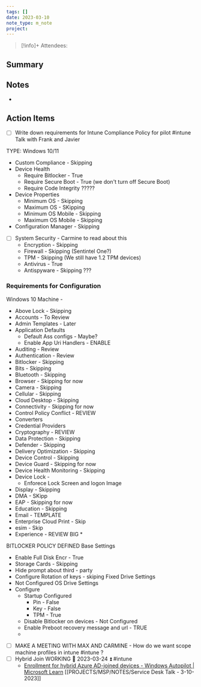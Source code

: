 ```yaml
---
tags: []
date: 2023-03-10
note_type: m_note
project:
---
```


> [!info]+
>Attendees: 


## Summary



## Notes
* 


## Action Items
- [ ] Write down requirements for Intune Compliance Policy for pilot #intune Talk with Frank and Javier 

TYPE: Windows 10/11
* Custom Compliance - Skipping
* Device Health
	* Require Bitlocker - True
	* Require Secure Boot - True (we don't turn off Secure Boot)
	* Require Code Integrity ?????
* Device Properties
	* Minimum OS - Skipping
	* Maximum OS - SKipping
	* Minimum OS Mobile - Skipping
	* Maximum OS Mobile - Skipping
* Configuration Manager - Skipping
* [ ] System Security - Carmine to read about this
	* Encryption - Skipping
	* Firewall - Skipping (Sentintel One?)
	* TPM - Skipping (We still have 1.2 TPM devices)
	* Antivirus - True
	* Antispyware - Skipping ???

### Requirements for Configuration
Windows 10 Machine -
* Above Lock - Skipping
* Accounts - To Review
* Admin Templates - Later
* Application Defaults
	* Default Ass configs - Maybe?
	* Enable App Uri Handlers - ENABLE
* Auditing - Review
* Authentication - Review
* Bitlocker - Skipping
* Bits - Skipping
* Bluetooth - Skipping
* Browser - Skipping for now
* Camera - Skipping
* Cellular - Skipping
* Cloud Desktop - Skipping
* Connectivity - Skipping for now
* Control Policy Conflict - REVIEW
* Converters
* Credential Providers
* Cryptography - REVIEW
* Data Protection - Skipping
* Defender - Skipping
* Delivery Optimization - Skipping
* Device Control - Skipping
* Device Guard - Skipping for now
* Device Health Monitoring - Skipping
* Device Lock -
	* Enforece Lock Screen and logon Image
* Display - Skipping
* DMA - SKipp
* EAP - Skipping for now
* Education - Skipping
* Email - TEMPLATE
* Enterprise Cloud Print - Skip
* esim - Skip
* Experience - REVIEW BIG
	* 


BITLOCKER POLICY DEFINED
Base Settings
* Enable Full Disk Encr - True
* Storage Cards - Skipping
* Hide prompt about third - party 
* Configure Rotation of keys - skiping
Fixed Drive Settings
* Not Configured
OS Drive Settings
* Configure
	* Startup Configured
		* Pin - False
		* Key - False
		* TPM - True
	* Disable Bitlocker on devices - Not Configured
	* Enable Preboot recovery message and url - TRUE
	* 


- [ ] MAKE A MEETING WITH MAX AND CARMINE - How do we want scope machine profiles in intune #intune ?
- [ ] Hybrid Join WORKING 📅 2023-03-24 ⏫ #intune 
	- [Enrollment for hybrid Azure AD-joined devices - Windows Autopilot | Microsoft Learn](https://learn.microsoft.com/en-us/mem/autopilot/windows-autopilot-hybrid)
[[PROJECTS/MSP/NOTES/Service Desk Talk - 3-10-2023]]